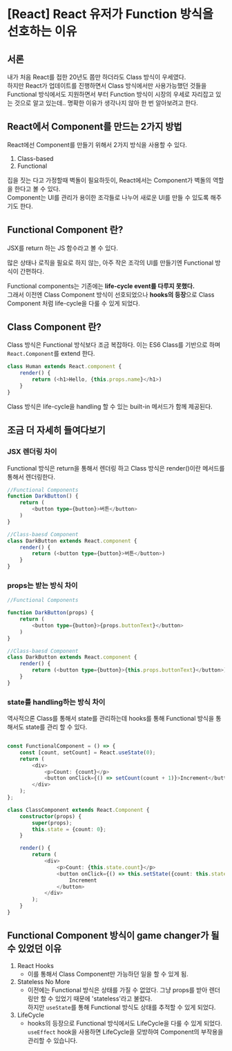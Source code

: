 # [React] React 유저가 Function 방식을 선호하는 이유

## 서론
내가 처음 React를 접한 20년도 쯤만 하더라도 Class 방식이 우세였다.  
하지만 React가 업데이트를 진행하면서 Class 방식에서만 사용가능했던 것들을 Functional 방식에서도 지원하면서 부터 Function 방식이 시장의 우세로 자리잡고 있는 것으로 알고 있는데.. 명확한 이유가 생각나지 않아 한 번 알아보려고 한다.

## React에서 Component를 만드는 2가지 방법
React에선 Component를 만들기 위해서 2가지 방식을 사용할 수 있다.
1. Class-based
2. Functional

집을 짓는 다고 가정할때 벽돌이 필요하듯이, React에서는 Component가 벽돌의 역할을 한다고 볼 수 있다.  
Component는 UI를 관리가 용이한 조각들로 나누어 새로운 UI를 만들 수 있도록 해주기도 한다.  

## Functional Component 란?
JSX를 return 하는 JS 함수라고 볼 수 있다.  

많은 상태나 로직을 필요로 하지 않는, 아주 작은 조각의 UI를 만들기엔 Functional 방식이 간편하다.

Functional components는 기존에는 **life-cycle event를 다루지 못했다.**  
그래서 이전엔 Class Component 방식이 선호되었으나 **hooks의 등장**으로 Class Component 처럼 life-cycle을 다룰 수 있게 되었다.

## Class Component 란?
Class 방식은 Functional 방식보다 조금 복잡하다.
이는 ES6 Class를 기반으로 하며 `React.Component`를 extend 한다.
```typescript jsx
class Human extends React.component {
    render() {
        return (<h1>Hello, {this.props.name}</h1>)
    }
}
```
Class 방식은 life-cycle을 handling 할 수 있는 built-in 메서드가 함께 제공된다.

## 조금 더 자세히 들여다보기
### JSX 렌더링 차이
Functional 방식은 return을 통해서 렌더링 하고 Class 방식은 render()이란 메서드를 통해서 렌더링한다.
```typescript jsx
//Functional Components
function DarkButton() {
    return (
        <button type={button}>버튼</button>
    )
}

//Class-baesd Component
class DarkButton extends React.component {
    render() {
        return (<button type={button}>버튼</button>)
    }
}
```

### props는 받는 방식 차이
```typescript jsx
//Functional Components

function DarkButton(props) {
    return (
        <button type={button}>{props.buttonText}</button>
    )
}

//Class-baesd Component
class DarkButton extends React.component {
    render() {
        return (<button type={button}>{this.props.buttonText}</button>)
    }
}
```

### state를 handling하는 방식 차이
역사적으론 Class를 통해서 state를 관리하는데 hooks를 통해 Functional 방식을 통해서도 state를 관리 할 수 있다.
```typescript jsx

const FunctionalComponent = () => {
    const [count, setCount] = React.useState(0);
    return (
        <div>
            <p>Count: {count}</p>
            <button onClick={() => setCount(count + 1)}>Increment</button>
        </div>
    );
};

class ClassComponent extends React.Component {
    constructor(props) {
        super(props);
        this.state = {count: 0};
    }

    render() {
        return (
            <div>
                <p>Count: {this.state.count}</p>
                <button onClick={() => this.setState({count: this.state.count + 1})}>
                    Increment
                </button>
            </div>
        );
    }
}
```

## Functional Component 방식이 game changer가 될 수 있었던 이유
1. React Hooks 
   - 이를 통해서 Class Component만 가능하던 일을 할 수 있게 됨.
2. Stateless No More 
   - 이전에는 Functional 방식은 상태를 가질 수 없었다. 그냥 props를 받아 렌더링만 할 수 있었기 때문에 'stateless'라고 불렀다.  
     하지만 `useState`를 통해 Functional 방식도 상태를 추적할 수 있게 되었다.
3. LifeCycle
   - hooks의 등장으로 Functional 방식에서도 LifeCycle을 다룰 수 있게 되었다. `useEffect` hook을 사용하면 LifeCycle을 모방하여 Component의 부작용을 관리할 수 있습니다.